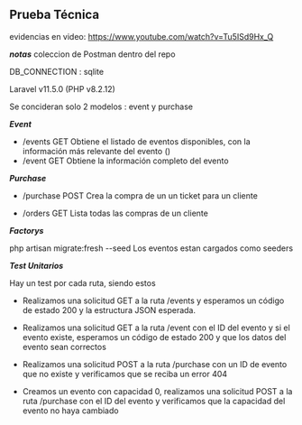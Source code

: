 
## Prueba Técnica

evidencias en video:
https://www.youtube.com/watch?v=Tu5ISd9Hx_Q


***notas***
coleccion de Postman dentro del repo

DB_CONNECTION : sqlite

Laravel v11.5.0 (PHP v8.2.12)

Se concideran solo 2 modelos : event y purchase

***Event***
- /events GET Obtiene el listado de eventos disponibles, con la información más relevante del evento ()
- /event GET Obtiene la información completo del evento

***Purchase***

- /purchase POST Crea la compra de un un ticket para un cliente

- /orders GET Lista todas las compras de un cliente

***Factorys***

php artisan migrate:fresh --seed
Los eventos estan cargados como seeders 

***Test Unitarios***

Hay un test por cada ruta, siendo estos

- Realizamos una solicitud GET a la ruta /events y esperamos un código de estado 200 y la estructura JSON esperada.
- Realizamos una solicitud GET a la ruta /event con el ID del evento y si el evento existe, esperamos un código de estado 200 y que los datos del evento sean correctos

- Realizamos una solicitud POST a la ruta /purchase con un ID de evento que no existe y verificamos que se reciba un error 404

- Creamos un evento con capacidad 0, realizamos una solicitud POST a la ruta /purchase con el ID del evento y verificamos que la capacidad del evento no haya cambiado



